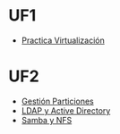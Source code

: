 # UF1
- [Practica Virtualización](https://htmlpreview.github.io/?https://github.com/JEONSAURIO/Portfoli/blob/main/Mòduls/M01-SistemesInformàtics/UF1/Practica%20Virtualizacion/PracticaVirtualizacion.html)
# UF2
- [Gestión Particiones](https://htmlpreview.github.io/?https://github.com/JEONSAURIO/Portfoli/blob/main/Mòduls/M01-SistemesInformàtics/UF2/Gestió%20de%20Particions/GestideParticions.html)
- [LDAP y Active Directory](https://htmlpreview.github.io/?https://github.com/JEONSAURIO/Portfoli/blob/main/Mòduls/M01-SistemesInformàtics/UF2/LDAP%20i%20Active%20Directory/LDAPiActiveDirectory.html)
- [Samba y NFS](https://htmlpreview.github.io/?https://github.com/JEONSAURIO/Portfoli/blob/main/Mòduls/M01-SistemesInformàtics/UF2/NFS_SAMBA/NFSSAMBA.html)
